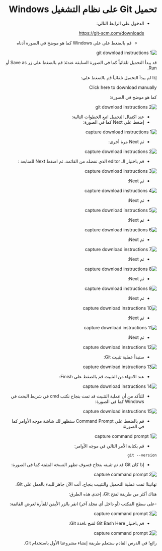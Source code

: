 <div dir="rtl">

# تحميل Git  على نظام التشغيل Windows

- الدخول على الرابط التالي: 
  
  https://git-scm.com/downloads

  - قم بالضغط على على Windows كما هو موضح في الصورة أدناه

![git download instructions 1](Screenshots/1.gif) 

قد يبدأ التحميل تلقائياً كما في الصورة السابقة عندئذ قم بالضغط على زر Save as أو Run. 

 إذا لم يبدأ التحميل تلقائياً قم بالضغط على: 
 
 Click here to download manually 
 
 كما هو موضح في الصورة: 

![git download instructions 2](Screenshots/2.gif)

- عند اكتمال التحميل اتبع الخطوات التالية:
- إضغط على Next كما في الصورة: 
  

![capture download instructions 1](Screenshots/Capture1.PNG)

- ثم Next مرة أخرى: 

![capture download instructions 2](Screenshots/Capture2.png)

- قم باختيار الـ editor الذي تفضله من القائمة، ثم اضغط Next للمتابعة : 

![capture download instructions 3](Screenshots/Capture3.png)

- ثم Next: 

![capture download instructions 4](Screenshots/Capture4.png)


- ثم Next: 

![capture download instructions 5](Screenshots/Capture5.png)


- ثم Next: 

![capture download instructions 6](Screenshots/Capture6.png)


- ثم Next: 

![capture download instructions 7](Screenshots/Capture7.png)


- ثم Next: 

![capture download instructions 8](Screenshots/Capture8.png)

- ثم Next: 

![capture download instructions 9](Screenshots/Capture9.png)

- ثم Next: 

![capture download instructions 10](Screenshots/Capture10.png)


- ثم Next: 

![capture download instructions 11](Screenshots/Capture11.png)


- ثم Next: 

![capture download instructions 12](Screenshots/Capture12.png)

- ستبدأ عملية تثبيت Git: 


![capture download instructions 13](Screenshots/Capture13.png)


- عند الانتهاء من التثبيت قم بالضغط على Finish: 

![capture download instructions 14](Screenshots/Capture14.png)

- للتأكد من أن عملية التثبيت قد تمت بنجاح نكتب cmd  في شريط البحث في Windows كما في الصورة: 

![capture download instructions 15](Screenshots/Capture15.png)

- قم بالضغط على Command Prompt ستظهر لك شاشة موجه الأوامر كما في الصورة: 

![capture command prompt 1](Screenshots/Capture16.png)

- قم بكتابة الأمر التالي في موجه الأوامر: 

```
git --version 
```

- إذا كان Git قد تم تثبيته بنجاح فسوف تظهر النسخة المثبتة كما في الصورة: 


![capture command prompt 2](Screenshots/Capture17.png)


تهانينا! تمت عملية التحميل والتثبيت بنجاح. أنت الآن جاهز للبدء بالعمل على Git. 

هناك أكثر من طريقة لفتح Git، إحدى هذه الطرق: 

-على سطح المكتب (أو داخل أي مجلد آخر) انقر بالزر الأيمن للفأرة لعرض القائمة: 
  
![capture command prompt 2](Screenshots/Capture18.png)

- قم باختيار Git Bash Here لفتح نافذة Git: 

![capture command prompt 2](Screenshots/Capture19.png)

رائع! في الدرس القادم سنتعلم طريقة إنشاء مشروعنا الأول باستخدام Git. 






